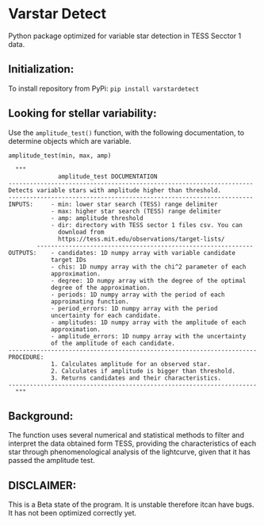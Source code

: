 Varstar Detect
==============

Python package optimized for variable star detection in TESS Secctor 1
data.

 Initialization:
--------------------

To install repository from PyPi: `pip install varstardetect`

 Looking for stellar variability:
-------------------------------------

Use the `amplitude_test()` function, with the following documentation,
to determine objects which are variable.

    amplitude_test(min, max, amp)

      """
                  amplitude_test DOCUMENTATION
    ---------------------------------------------------------------------
    Detects variable stars with amplitude higher than threshold.
    ---------------------------------------------------------------------
    INPUTS:     - min: lower star search (TESS) range delimiter
                - max: higher star search (TESS) range delimiter
                - amp: amplitude threshold
                - dir: directory with TESS sector 1 files csv. You can
                  download from
                  https://tess.mit.edu/observations/target-lists/
            -------------------------------------------------------------
    OUTPUTS:    - candidates: 1D numpy array with variable candidate
                target IDs
                - chis: 1D numpy array with the chi^2 parameter of each
                approximation.
                - degree: 1D numpy array with the degree of the optimal
                degree of the approximation.
                - periods: 1D numpy array with the period of each
                approimating function.
                - period_errors: 1D numpy array with the period
                uncertainty for each candidate.
                - amplitudes: 1D numpy array with the amplitude of each
                approximation.
                - amplitude_errors: 1D numpy array with the uncertainty
                of the amplitude of each candidate.
    ----------------------------------------------------------------------
    PROCEDURE:
                1. Calculates amplitude for an observed star.
                2. Calculates if amplitude is bigger than threshold.
                3. Returns candidates and their characteristics.
    ----------------------------------------------------------------------
      """

Background:
-----------

The function uses several numerical and statistical methods to filter
and interpret the data obtained form TESS, providing the characteristics
of each star through phenomenological analysis of the lightcurve, given
that it has passed the amplitude test.

DISCLAIMER:
-----------

This is a Beta state of the program. It is unstable therefore itcan have 
bugs. It has not been optimized correctly yet.
